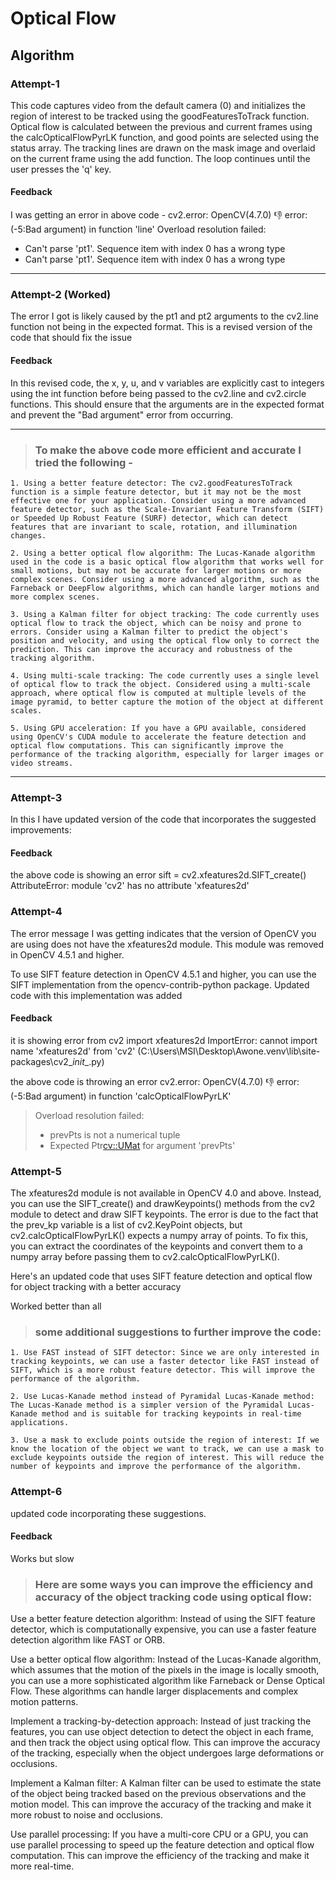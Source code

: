 # Optical Flow

## Algorithm


### Attempt-1

This code captures video from the default camera (0) and initializes the region of interest to be tracked using the goodFeaturesToTrack function. Optical flow is calculated between the previous and current frames using the calcOpticalFlowPyrLK function, and good points are selected using the status array. The tracking lines are drawn on the mask image and overlaid on the current frame using the add function. The loop continues until the user presses the 'q' key.

#### Feedback

I was getting an error in above code - 
cv2.error: OpenCV(4.7.0) :-1: error: (-5:Bad argument) in function 'line'
Overload resolution failed:
  - Can't parse 'pt1'. Sequence item with index 0 has a wrong type
  - Can't parse 'pt1'. Sequence item with index 0 has a wrong type

<hr>

### Attempt-2 (Worked)

The error I got is likely caused by the pt1 and pt2 arguments to the cv2.line function not being in the expected format.
This is a revised version of the code that should fix the issue

#### Feedback

In this revised code, the x, y, u, and v variables are explicitly cast to integers using the int function before being passed to the cv2.line and cv2.circle functions. This should ensure that the arguments are in the expected format and prevent the "Bad argument" error from occurring.

<hr>

> ### To make the above code more efficient and accurate I tried the following -
    1. Using a better feature detector: The cv2.goodFeaturesToTrack function is a simple feature detector, but it may not be the most effective one for your application. Consider using a more advanced feature detector, such as the Scale-Invariant Feature Transform (SIFT) or Speeded Up Robust Feature (SURF) detector, which can detect features that are invariant to scale, rotation, and illumination changes.

    2. Using a better optical flow algorithm: The Lucas-Kanade algorithm used in the code is a basic optical flow algorithm that works well for small motions, but may not be accurate for larger motions or more complex scenes. Consider using a more advanced algorithm, such as the Farneback or DeepFlow algorithms, which can handle larger motions and more complex scenes.

    3. Using a Kalman filter for object tracking: The code currently uses optical flow to track the object, which can be noisy and prone to errors. Consider using a Kalman filter to predict the object's position and velocity, and using the optical flow only to correct the prediction. This can improve the accuracy and robustness of the tracking algorithm.

    4. Using multi-scale tracking: The code currently uses a single level of optical flow to track the object. Considered using a multi-scale approach, where optical flow is computed at multiple levels of the image pyramid, to better capture the motion of the object at different scales.

    5. Using GPU acceleration: If you have a GPU available, considered using OpenCV's CUDA module to accelerate the feature detection and optical flow computations. This can significantly improve the performance of the tracking algorithm, especially for larger images or video streams.

<hr>

### Attempt-3

In this I have updated version of the code that incorporates the suggested improvements:

#### Feedback

the above code is showing an error 
    sift = cv2.xfeatures2d.SIFT_create()
AttributeError: module 'cv2' has no attribute 'xfeatures2d'

### Attempt-4
The error message I was getting indicates that the version of OpenCV you are using does not have the xfeatures2d module. This module was removed in OpenCV 4.5.1 and higher.

To use SIFT feature detection in OpenCV 4.5.1 and higher, you can use the SIFT implementation from the opencv-contrib-python package. Updated code with this implementation was added

#### Feedback

it is showing error
from cv2 import xfeatures2d
ImportError: cannot import name 'xfeatures2d' from 'cv2' (C:\Users\MSI\Desktop\Awone\.venv\lib\site-packages\cv2\__init__.py)

the above code is throwing an error
cv2.error: OpenCV(4.7.0) :-1: error: (-5:Bad argument) in function 'calcOpticalFlowPyrLK'
> Overload resolution failed:
>  - prevPts is not a numerical tuple
>  - Expected Ptr<cv::UMat> for argument 'prevPts'

### Attempt-5

The xfeatures2d module is not available in OpenCV 4.0 and above. Instead, you can use the SIFT_create() and drawKeypoints() methods from the cv2 module to detect and draw SIFT keypoints. The error is due to the fact that the prev_kp variable is a list of cv2.KeyPoint objects, but cv2.calcOpticalFlowPyrLK() expects a numpy array of points. To fix this, you can extract the coordinates of the keypoints and convert them to a numpy array before passing them to cv2.calcOpticalFlowPyrLK().

Here's an updated code that uses SIFT feature detection and optical flow for object tracking with a better accuracy

Worked better than all

> ### some additional suggestions to further improve the code:

    1. Use FAST instead of SIFT detector: Since we are only interested in tracking keypoints, we can use a faster detector like FAST instead of SIFT, which is a more robust feature detector. This will improve the performance of the algorithm.

    2. Use Lucas-Kanade method instead of Pyramidal Lucas-Kanade method: The Lucas-Kanade method is a simpler version of the Pyramidal Lucas-Kanade method and is suitable for tracking keypoints in real-time applications.

    3. Use a mask to exclude points outside the region of interest: If we know the location of the object we want to track, we can use a mask to exclude keypoints outside the region of interest. This will reduce the number of keypoints and improve the performance of the algorithm.

### Attempt-6

updated code incorporating these suggestions.

#### Feedback
Works but slow

> ### Here are some ways you can improve the efficiency and accuracy of the object tracking code using optical flow:

Use a better feature detection algorithm: Instead of using the SIFT feature detector, which is computationally expensive, you can use a faster feature detection algorithm like FAST or ORB.

Use a better optical flow algorithm: Instead of the Lucas-Kanade algorithm, which assumes that the motion of the pixels in the image is locally smooth, you can use a more sophisticated algorithm like Farneback or Dense Optical Flow. These algorithms can handle larger displacements and complex motion patterns.

Implement a tracking-by-detection approach: Instead of just tracking the features, you can use object detection to detect the object in each frame, and then track the object using optical flow. This can improve the accuracy of the tracking, especially when the object undergoes large deformations or occlusions.

Implement a Kalman filter: A Kalman filter can be used to estimate the state of the object being tracked based on the previous observations and the motion model. This can improve the accuracy of the tracking and make it more robust to noise and occlusions.

Use parallel processing: If you have a multi-core CPU or a GPU, you can use parallel processing to speed up the feature detection and optical flow computation. This can improve the efficiency of the tracking and make it more real-time.

